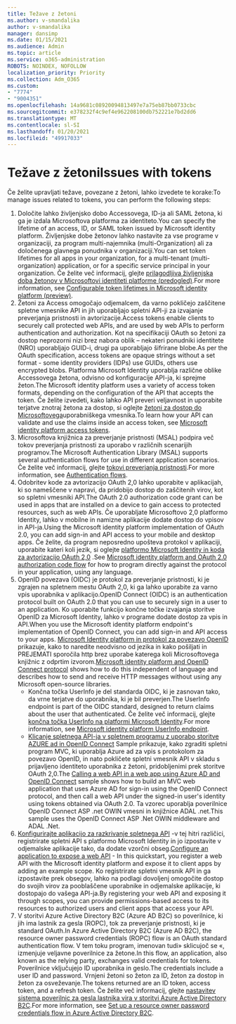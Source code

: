 ```yaml
---
title: Težave z žetoni
ms.author: v-smandalika
author: v-smandalika
manager: dansimp
ms.date: 01/15/2021
ms.audience: Admin
ms.topic: article
ms.service: o365-administration
ROBOTS: NOINDEX, NOFOLLOW
localization_priority: Priority
ms.collection: Adm_O365
ms.custom:
- "7774"
- "9004351"
ms.openlocfilehash: 14a9681c08920094813497e7a75eb87bb0733cbc
ms.sourcegitcommit: e378232f4c9ef4e962208100db752221e7bd2dd6
ms.translationtype: MT
ms.contentlocale: sl-SI
ms.lasthandoff: 01/20/2021
ms.locfileid: "49917033"
---
```

# <a name="issues-with-tokens"></a><span data-ttu-id="d3e47-102">Težave z žetoni</span><span class="sxs-lookup"><span data-stu-id="d3e47-102">Issues with tokens</span></span>

<span data-ttu-id="d3e47-103">Če želite upravljati težave, povezane z žetoni, lahko izvedete te korake:</span><span class="sxs-lookup"><span data-stu-id="d3e47-103">To manage issues related to tokens, you can perform the following steps:</span></span>

1. <span data-ttu-id="d3e47-104">Določite lahko življenjsko dobo Accessovega, ID-ja ali SAML žetona, ki ga je izdala Microsoftova platforma za identiteto.</span><span class="sxs-lookup"><span data-stu-id="d3e47-104">You can specify the lifetime of an access, ID, or SAML token issued by Microsoft identity platform.</span></span> <span data-ttu-id="d3e47-105">Življenjske dobe žetonov lahko nastavite za vse programe v organizaciji, za program multi-najemnika (multi-Organization) ali za določenega glavnega ponudnika v organizaciji.</span><span class="sxs-lookup"><span data-stu-id="d3e47-105">You can set token lifetimes for all apps in your organization, for a multi-tenant (multi-organization) application, or for a specific service principal in your organization.</span></span> <span data-ttu-id="d3e47-106">Če želite več informacij, glejte [prilagodljiva življenjska doba žetonov v Microsoftovi identiteti platforme (predogled)](https://docs.microsoft.com/azure/active-directory/develop/active-directory-configurable-token-lifetimes).</span><span class="sxs-lookup"><span data-stu-id="d3e47-106">For more information, see [Configurable token lifetimes in Microsoft identity platform (preview)](https://docs.microsoft.com/azure/active-directory/develop/active-directory-configurable-token-lifetimes).</span></span>
2. <span data-ttu-id="d3e47-107">Žetoni za Access omogočajo odjemalcem, da varno pokličejo zaščitene spletne vmesnike API in jih uporabljajo spletni API-ji za izvajanje preverjanja pristnosti in avtorizacije.</span><span class="sxs-lookup"><span data-stu-id="d3e47-107">Access tokens enable clients to securely call protected web APIs, and are used by web APIs to perform authentication and authorization.</span></span> <span data-ttu-id="d3e47-108">Kot na specifikaciji OAuth so žetoni za dostop neprozorni nizi brez nabora oblik – nekateri ponudniki identitete (NRO) uporabljajo GUID-i, drugi pa uporabljajo šifrirane blobe.</span><span class="sxs-lookup"><span data-stu-id="d3e47-108">As per the OAuth specification, access tokens are opaque strings without a set format - some identity providers (IDPs) use GUIDs, others use encrypted blobs.</span></span> <span data-ttu-id="d3e47-109">Platforma Microsoft Identity uporablja različne oblike Accessovega žetona, odvisno od konfiguracije API-ja, ki sprejme žeton.</span><span class="sxs-lookup"><span data-stu-id="d3e47-109">The Microsoft identity platform uses a variety of access token formats, depending on the configuration of the API that accepts the token.</span></span> <span data-ttu-id="d3e47-110">Če želite izvedeti, kako lahko API preveri veljavnost in uporabite terjatve znotraj žetona za dostop, si oglejte [žetoni za dostop do Microsoftovega](https://docs.microsoft.com/azure/active-directory/develop/userinfo#calling-the-userinfo-endpoint)uporabniškega vmesnika.</span><span class="sxs-lookup"><span data-stu-id="d3e47-110">To learn how your API can validate and use the claims inside an access token, see [Microsoft identity platform access tokens](https://docs.microsoft.com/azure/active-directory/develop/userinfo#calling-the-userinfo-endpoint).</span></span>
3. <span data-ttu-id="d3e47-111">Microsoftova knjižnica za preverjanje pristnosti (MSAL) podpira več tokov preverjanja pristnosti za uporabo v različnih scenarijih programov.</span><span class="sxs-lookup"><span data-stu-id="d3e47-111">The Microsoft Authentication Library (MSAL) supports several authentication flows for use in different application scenarios.</span></span> <span data-ttu-id="d3e47-112">Če želite več informacij, glejte [tokovi preverjanja pristnosti](https://docs.microsoft.com/azure/active-directory/develop/msal-authentication-flows#how-each-flow-emits-tokens-and-codes).</span><span class="sxs-lookup"><span data-stu-id="d3e47-112">For more information, see [Authentication flows](https://docs.microsoft.com/azure/active-directory/develop/msal-authentication-flows#how-each-flow-emits-tokens-and-codes).</span></span>
4. <span data-ttu-id="d3e47-113">Odobritev kode za avtorizacijo OAuth 2,0 lahko uporabite v aplikacijah, ki so nameščene v napravi, da pridobijo dostop do zaščitenih virov, kot so spletni vmesniki API.</span><span class="sxs-lookup"><span data-stu-id="d3e47-113">The OAuth 2.0 authorization code grant can be used in apps that are installed on a device to gain access to protected resources, such as web APIs.</span></span> <span data-ttu-id="d3e47-114">Če uporabljate Microsoftovo 2,0 platformo Identity, lahko v mobilne in namizne aplikacije dodate dostop do vpisov in API-ja.</span><span class="sxs-lookup"><span data-stu-id="d3e47-114">Using the Microsoft identity platform implementation of OAuth 2.0, you can add sign-in and API access to your mobile and desktop apps.</span></span> <span data-ttu-id="d3e47-115">Če želite, da program neposredno upošteva protokol v aplikaciji, uporabite kateri koli jezik, si oglejte [platformo Microsoft Identity in koda za avtorizacijo OAuth 2,0](https://docs.microsoft.com/azure/active-directory/develop/v2-oauth2-auth-code-flow#refresh-the-access-token) .</span><span class="sxs-lookup"><span data-stu-id="d3e47-115">See [Microsoft identity platform and OAuth 2.0 authorization code flow](https://docs.microsoft.com/azure/active-directory/develop/v2-oauth2-auth-code-flow#refresh-the-access-token) for how to program directly against the protocol in your application, using any language.</span></span>
5. <span data-ttu-id="d3e47-116">OpenID povezava (OIDC) je protokol za preverjanje pristnosti, ki je zgrajen na spletnem mestu OAuth 2,0, ki ga lahko uporabite za varno vpis uporabnika v aplikacijo.</span><span class="sxs-lookup"><span data-stu-id="d3e47-116">OpenID Connect (OIDC) is an authentication protocol built on OAuth 2.0 that you can use to securely sign in a user to an application.</span></span> <span data-ttu-id="d3e47-117">Ko uporabite funkcijo končne točke izvajanja storitve OpenID za Microsoft Identity, lahko v programe dodate dostop za vpis in API.</span><span class="sxs-lookup"><span data-stu-id="d3e47-117">When you use the Microsoft identity platform endpoint's implementation of OpenID Connect, you can add sign-in and API access to your apps.</span></span> <span data-ttu-id="d3e47-118">[Microsoft Identity platform in protokol za povezavo OpenID](https://docs.microsoft.com/azure/active-directory/develop/v2-protocols-oidc#send-the-sign-in-request) prikazuje, kako to naredite neodvisno od jezika in kako pošiljati in PREJEMATI sporočila http brez uporabe katerega koli Microsoftovega knjižnic z odprtim izvorom.</span><span class="sxs-lookup"><span data-stu-id="d3e47-118">[Microsoft identity platform and OpenID Connect protocol](https://docs.microsoft.com/azure/active-directory/develop/v2-protocols-oidc#send-the-sign-in-request) shows how to do this independent of language and describes how to send and receive HTTP messages without using any Microsoft open-source libraries.</span></span>
    - <span data-ttu-id="d3e47-119">Končna točka UserInfo je del standarda OIDC, ki je zasnovan tako, da vrne terjatve do uporabnika, ki je bil preverjen.</span><span class="sxs-lookup"><span data-stu-id="d3e47-119">The UserInfo endpoint is part of the OIDC standard, designed to return claims about the user that authenticated.</span></span> <span data-ttu-id="d3e47-120">Če želite več informacij, glejte [končna točka UserInfo na platformi Microsoft Identity](https://docs.microsoft.com/azure/active-directory/develop/userinfo#consider-use-an-id-token-instead).</span><span class="sxs-lookup"><span data-stu-id="d3e47-120">For more information, see [Microsoft identity platform UserInfo endpoint](https://docs.microsoft.com/azure/active-directory/develop/userinfo#consider-use-an-id-token-instead).</span></span>
    - <span data-ttu-id="d3e47-121">[Klicanje spletnega API-ja v spletnem programu z uporabo storitve AZURE ad in OpenID Connect](https://docs.microsoft.com/samples/azure-samples/active-directory-dotnet-webapp-webapi-openidconnect/active-directory-dotnet-webapp-webapi-openidconnect/) Sample prikazuje, kako zgraditi spletni program MVC, ki uporablja Azure ad za vpis s protokolom za povezavo OpenID, in nato pokličete spletni vmesnik API v skladu s prijavljeno identiteto uporabnika z žetoni, pridobljenimi prek storitve OAuth 2,0.</span><span class="sxs-lookup"><span data-stu-id="d3e47-121">The [Calling a web API in a web app using Azure AD and OpenID Connect](https://docs.microsoft.com/samples/azure-samples/active-directory-dotnet-webapp-webapi-openidconnect/active-directory-dotnet-webapp-webapi-openidconnect/) sample shows how to build an MVC web application that uses Azure AD for sign-in using the OpenID Connect protocol, and then call a web API under the signed-in user's identity using tokens obtained via OAuth 2.0.</span></span> <span data-ttu-id="d3e47-122">Ta vzorec uporablja poverilnice OpenID Connect ASP .net OWIN vmesni in knjižnice ADAL .net.</span><span class="sxs-lookup"><span data-stu-id="d3e47-122">This sample uses the OpenID Connect ASP .Net OWIN middleware and ADAL .Net.</span></span>
6. <span data-ttu-id="d3e47-123">[Konfigurirajte aplikacijo za razkrivanje spletnega API](https://docs.microsoft.com/azure/active-directory/develop/quickstart-configure-app-expose-web-apis) -v tej hitri različici, registrirate spletni API s platformo Microsoft Identity in jo izpostavite v odjemalske aplikacije tako, da dodate vzorčni obseg.</span><span class="sxs-lookup"><span data-stu-id="d3e47-123">[Configure an application to expose a web API](https://docs.microsoft.com/azure/active-directory/develop/quickstart-configure-app-expose-web-apis) - In this quickstart, you register a web API with the Microsoft identity platform and expose it to client apps by adding an example scope.</span></span> <span data-ttu-id="d3e47-124">Ko registrirate spletni vmesnik API in ga izpostavite prek obsegov, lahko na podlagi dovoljenj omogočite dostop do svojih virov za pooblaščene uporabnike in odjemalske aplikacije, ki dostopajo do vašega API-ja.</span><span class="sxs-lookup"><span data-stu-id="d3e47-124">By registering your web API and exposing it through scopes, you can provide permissions-based access to its resources to authorized users and client apps that access your API.</span></span>
7. <span data-ttu-id="d3e47-125">V storitvi Azure Active Directory B2C (Azure AD B2C) so poverilnice, ki jih ima lastnik za gesla (ROPC), tok za preverjanje pristnosti, ki je standard OAuth.</span><span class="sxs-lookup"><span data-stu-id="d3e47-125">In Azure Active Directory B2C (Azure AD B2C), the resource owner password credentials (ROPC) flow is an OAuth standard authentication flow.</span></span> <span data-ttu-id="d3e47-126">V tem toku program, imenovan tudi» sklicujoč se «, izmenjuje veljavne poverilnice za žetone.</span><span class="sxs-lookup"><span data-stu-id="d3e47-126">In this flow, an application, also known as the relying party, exchanges valid credentials for tokens.</span></span> <span data-ttu-id="d3e47-127">Poverilnice vključujejo ID uporabnika in geslo.</span><span class="sxs-lookup"><span data-stu-id="d3e47-127">The credentials include a user ID and password.</span></span> <span data-ttu-id="d3e47-128">Vrnjeni žetoni so žeton za ID, žeton za dostop in žeton za osveževanje.</span><span class="sxs-lookup"><span data-stu-id="d3e47-128">The tokens returned are an ID token, access token, and a refresh token.</span></span> <span data-ttu-id="d3e47-129">Če želite več informacij, glejte [nastavitev sistema poverilnic za gesla lastnika vira v storitvi Azure Active Directory B2C](https://docs.microsoft.com/azure/active-directory-b2c/add-ropc-policy?tabs=app-reg-ga&pivots=b2c-user-flow).</span><span class="sxs-lookup"><span data-stu-id="d3e47-129">For more information, see [Set up a resource owner password credentials flow in Azure Active Directory B2C](https://docs.microsoft.com/azure/active-directory-b2c/add-ropc-policy?tabs=app-reg-ga&pivots=b2c-user-flow).</span></span> 


